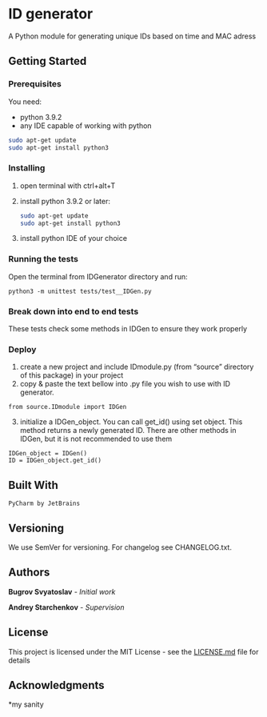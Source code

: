 ﻿# ID generator

A Python module for generating unique IDs based on time and MAC adress 

## Getting Started

### Prerequisites
You need:  
* python 3.9.2
* any IDE capable of working with python


```bash
sudo apt-get update
sudo apt-get install python3

```

### Installing

1. open terminal with ctrl+alt+T
2. install python 3.9.2 or later:

	```bash
	sudo apt-get update
	sudo apt-get install python3

	```
3. install python IDE of your choice

### Running the tests

Open the terminal from IDGenerator directory and run:

```
python3 -m unittest tests/test__IDGen.py
```

### Break down into end to end tests

These tests check some methods in IDGen to ensure they work properly


### Deploy

1. create a new project and include IDmodule.py (from “source” directory of this package) in your project 
2. copy & paste the text bellow into .py file you wish to use with ID generator.

```
from source.IDmodule import IDGen
```
3. initialize a IDGen_object. You can call get_id() using set object. This method returns a newly generated ID. There are other methods in IDGen, but it is not recommended to use them

```
IDGen_object = IDGen()
ID = IDGen_object.get_id()
```

## Built With
	PyCharm by JetBrains

## Versioning

We use SemVer for versioning. For changelog see CHANGELOG.txt. 

## Authors

**Bugrov Svyatoslav** - *Initial work*

**Andrey Starchenkov** - *Supervision*

## License

This project is licensed under the MIT License - see the [LICENSE.md](LICENSE.md) file for details

## Acknowledgments

*my sanity


